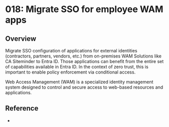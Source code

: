 # 018: Migrate SSO for employee WAM apps

## Overview

Migrate SSO configuration of applications for external identities (contractors, partners, vendors, etc.) from on-premises WAM Solutions like CA Siteminder to Entra ID. Those applications can benefit from the entire set of capabilities available in Entra ID. In the context of zero trust, this is important to enable policy enforcement via conditional access.

Web Access Management (WAM) is a specialized identity management system designed to control and secure access to web-based resources and applications.

## Reference

* 
